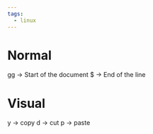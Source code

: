 ```yaml
---
tags:
  - linux
---
```

# Normal

gg -> Start of the document
$ -> End of the line

# Visual

y -> copy
d -> cut
p -> paste
